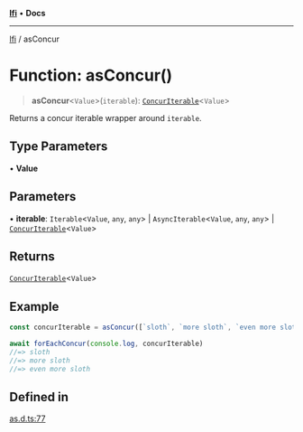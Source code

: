 [**lfi**](../readme.md) • **Docs**

***

[lfi](../globals.md) / asConcur

# Function: asConcur()

> **asConcur**\<`Value`\>(`iterable`): [`ConcurIterable`](../type-aliases/ConcurIterable.md)\<`Value`\>

Returns a concur iterable wrapper around `iterable`.

## Type Parameters

• **Value**

## Parameters

• **iterable**: `Iterable`\<`Value`, `any`, `any`\> \| `AsyncIterable`\<`Value`, `any`, `any`\> \| [`ConcurIterable`](../type-aliases/ConcurIterable.md)\<`Value`\>

## Returns

[`ConcurIterable`](../type-aliases/ConcurIterable.md)\<`Value`\>

## Example

```js
const concurIterable = asConcur([`sloth`, `more sloth`, `even more sloth`])

await forEachConcur(console.log, concurIterable)
//=> sloth
//=> more sloth
//=> even more sloth
```

## Defined in

[as.d.ts:77](https://github.com/TomerAberbach/lfi/blob/fd6e1ff9d7b7d249090f89ead6d0a30e26aba2e4/src/operations/as.d.ts#L77)
